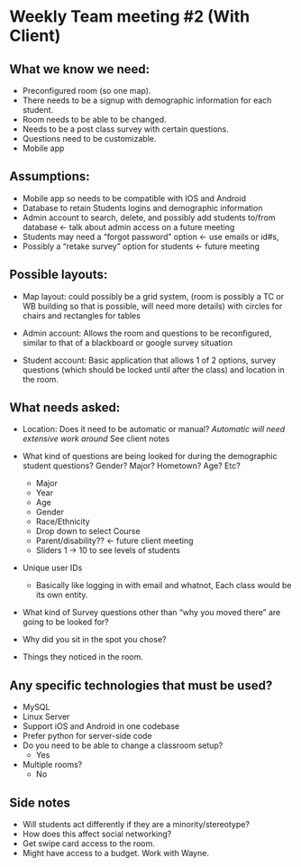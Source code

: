 # Weekly Team meeting #2 (With Client)
## What we know we need:
 - Preconfigured room (so one map).
 - There needs to be a signup with demographic information for each student.
 - Room needs to be able to be changed.
 - Needs to be a post class survey with certain questions.
 - Questions need to be customizable.
 - Mobile app

## Assumptions:
 - Mobile app so needs to be compatible with IOS and Android
 - Database to retain Students logins and demographic information
 - Admin account to search, delete, and possibly add students to/from database   <- talk about        											admin access on a future meeting
 - Students may need a “forgot password” option  <- use emails or id#s,
 - Possibly a “retake survey” option for students  <- future meeting

## Possible layouts:
 - Map layout: could possibly be a grid system, (room is possibly a TC or WB building so that is possible, will need more details) with circles for chairs and rectangles for tables
                                                 
 - Admin account: Allows the room and questions to be reconfigured, similar to that of a blackboard or google survey situation

 - Student account: Basic application that allows 1 of 2 options, survey questions (which should be locked until after the class) and location in the room. 

## What needs asked:
 - Location: Does it need to be automatic or manual? *Automatic will need extensive work around* See client notes
 - What kind of questions are being looked for during the demographic student questions? Gender? Major? Hometown? Age? Etc? 
   - Major
   - Year
   - Age
   - Gender
   - Race/Ethnicity
   - Drop down to select Course
   - Parent/disability?? <- future client meeting
   - Sliders 1 -> 10 to see levels of students

 - Unique user IDs
   - Basically like logging in with email and whatnot, Each class would be its own entity.

 - What kind of Survey questions other than “why you moved there” are going to be looked for? 
 - Why did you sit in the spot you chose?
 - Things they noticed in the room.


## Any specific technologies that must be used?
 - MySQL
 - Linux Server
 - Support iOS and Android in one codebase
 - Prefer python for server-side code
 - Do you need to be able to change a classroom setup?
   - Yes
 - Multiple rooms?
   - No

## Side notes
 - Will students act differently if they are a minority/stereotype?
 - How does this affect social networking?
 - Get swipe card access to the room.
 - Might have access to a budget. Work with Wayne.

